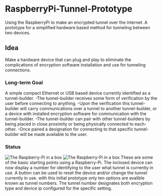 RaspberryPi-Tunnel-Prototype
============================

Using the RaspberryPi to make an encrypted tunnel over the internet. A prototype for a simplified hardware based method for tunneling between two devices.


## Idea

Make a hardware device that can plug and play to eliminate the complications of encryption software installation and use for tunneling connections.


### Long-term Goal

A simple compact Ethernet or USB based device currently identified as a tunnel-builder. 
-The tunnel-builder receives some form of verification by the user before connecting to anything. 
-Upon the verification this tunnel-builder will carry communications over a tunnel to another tunnel-builder, or a device with installed encryption software for communication with the tunnel-builder. 
-The  tunnel-builder can pair with other tunnel-builders by being placed in close proximity or being physically connected to each-other. 
-Once paired a designation for connecting to that specific tunnel-builder will be made available to the user. 


### Status


![The Raspberry-Pi in a box](https://drive.google.com/file/d/0B0sERjQC1Ot7SmxqSjdTRXJrT0E/edit?usp=sharing)
![The Raspberry-Pi in a box](https://drive.google.com/file/d/0B0sERjQC1Ot7c1J3MnFZbTk2cG8/edit?usp=sharing)
These are some of the basic starting points using a Raspberry-Pi.
The inclosed device can now display a number for identifying to the user what tunnel is currently in use.
A button can be used to reset the device and/or change the tunnel currently in use. 
with this initial prototype only ten options are avalible known as tunnel numbers.
The tunnel number designates both encryption type and device ip configured for the specific setting.




